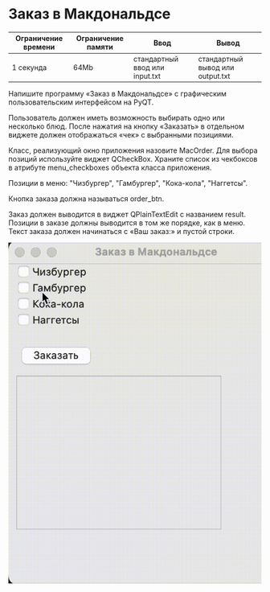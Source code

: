 # Заказ в Макдональдсе

|Ограничение времени|Ограничение памяти|Ввод|Вывод|
|---|---|---|---|
|1 секунда|64Mb|стандартный ввод или input.txt|стандартный вывод или output.txt|


Напишите программу «Заказ в Макдональдсе» с графическим пользовательским интерфейсом на PyQT.

Пользователь должен иметь возможность выбирать одно или несколько блюд. После нажатия на кнопку «Заказать» в отдельном виджете должен отображаться «чек» с выбранными позициями.

Класс, реализующий окно приложения назовите MacOrder. Для выбора позиций используйте виджет QCheckBox. Храните список из чекбоксов в атрибуте menu_checkboxes объекта класса приложения.

Позиции в меню: "Чизбургер", "Гамбургер", "Кока-кола", "Наггетсы".

Кнопка заказа должна называться order_btn.

Заказ должен выводится в виджет QPlainTextEdit с названием result. Позиции в заказе должны выводится в том же порядке, как в меню. Текст заказа должен начинаться с «Ваш заказ:» и пустой строки.

![gif](./markdown-image.gif)